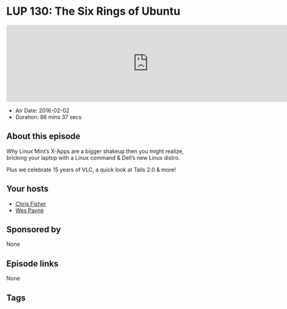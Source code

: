 # LUP 130: The Six Rings of Ubuntu

<iframe src="https://player.fireside.fm/v2/RUkczH-V+gRWcc91f?theme=dark" width="740" height="200" frameborder="0" scrolling="no"></iframe>

* Air Date: 2016-02-02
* Duration: 86 mins 37 secs

## About this episode

Why Linux Mint’s X-Apps are a bigger shakeup then you might realize, bricking your laptop with a Linux command & Dell’s new Linux distro. 

Plus we celebrate 15 years of VLC, a quick look at Tails 2.0 & more!

## Your hosts
* [Chris Fisher](https://linuxunplugged.com/hosts/chrislas)
* [Wes Payne](https://linuxunplugged.com/hosts/wes)

## Sponsored by

None



## Episode links

None



## Tags


